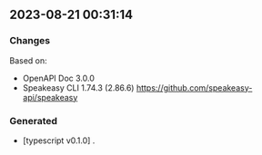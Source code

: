 

## 2023-08-21 00:31:14
### Changes
Based on:
- OpenAPI Doc 3.0.0 
- Speakeasy CLI 1.74.3 (2.86.6) https://github.com/speakeasy-api/speakeasy
### Generated
- [typescript v0.1.0] .